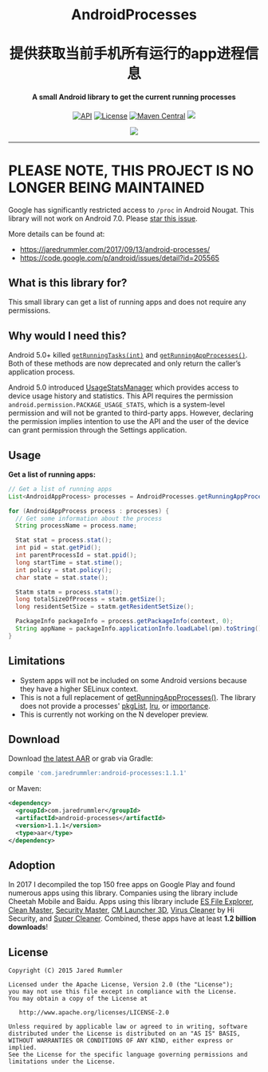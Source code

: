 <h1 align="center">AndroidProcesses</h1>
<h1 align="center">提供获取当前手机所有运行的app进程信息</h1>
<h4 align="center">A small Android library to get the current running processes</h4>

<p align="center">
  <a target="_blank" href="https://developer.android.com/reference/android/os/Build.VERSION_CODES.html#DONUT"><img src="https://img.shields.io/badge/API-4%2B-blue.svg?style=flat" alt="API" /></a>
  <a target="_blank" href="LICENSE.txt"><img src="http://img.shields.io/:license-apache-blue.svg" alt="License" /></a>
  <a target="_blank" href="https://maven-badges.herokuapp.com/maven-central/com.jaredrummler/android-processes"><img src="https://maven-badges.herokuapp.com/maven-central/com.jaredrummler/android-processes/badge.svg" alt="Maven Central" /></a>
  <a target="_blank" href="http://www.methodscount.com/?lib=com.jaredrummler%3Aandroid-processes%3A1.1.1"><img src="https://img.shields.io/badge/methods-236-e91e63.svg" /></a>
</p>

<p align="center">
  <a target="_blank" href="https://twitter.com/jaredrummler"><img src="https://img.shields.io/twitter/follow/jaredrummler.svg?style=social" /></a>
</p>

___

# PLEASE NOTE, THIS PROJECT IS NO LONGER BEING MAINTAINED

Google has significantly restricted access to `/proc` in Android Nougat. This library will not work on Android 7.0. Please [star this issue](https://code.google.com/p/android/issues/detail?id=205565).

More details can be found at:

* https://jaredrummler.com/2017/09/13/android-processes/
* https://code.google.com/p/android/issues/detail?id=205565

What is this library for?
-------------------------

This small library can get a list of running apps and does not require any permissions.

Why would I need this?
----------------------

Android 5.0+ killed [`getRunningTasks(int)`](http://developer.android.com/intl/zh-cn/reference/android/app/ActivityManager.html#getRunningTasks(int)) and [`getRunningAppProcesses()`](http://developer.android.com/intl/zh-cn/reference/android/app/ActivityManager.html#getRunningAppProcesses()). Both of these methods are now deprecated and only return the caller’s application process.

Android 5.0 introduced [UsageStatsManager](https://developer.android.com/reference/android/app/usage/UsageStatsManager.html) which provides access to device usage history and statistics. This API requires the permission `android.permission.PACKAGE_USAGE_STATS`, which is a system-level permission and will not be granted to third-party apps. However, declaring the permission implies intention to use the API and the user of the device can grant permission through the Settings application.

Usage
-----

**Get a list of running apps:**

```java
// Get a list of running apps
List<AndroidAppProcess> processes = AndroidProcesses.getRunningAppProcesses();

for (AndroidAppProcess process : processes) {
  // Get some information about the process
  String processName = process.name;

  Stat stat = process.stat();
  int pid = stat.getPid();
  int parentProcessId = stat.ppid();
  long startTime = stat.stime();
  int policy = stat.policy();
  char state = stat.state();

  Statm statm = process.statm();
  long totalSizeOfProcess = statm.getSize();
  long residentSetSize = statm.getResidentSetSize();

  PackageInfo packageInfo = process.getPackageInfo(context, 0);
  String appName = packageInfo.applicationInfo.loadLabel(pm).toString();
}
```

Limitations
-----------

* System apps will not be included on some Android versions because they have a higher SELinux context.
* This is not a full replacement of [getRunningAppProcesses()](http://developer.android.com/intl/zh-cn/reference/android/app/ActivityManager.html#getRunningAppProcesses()). The library does not provide a processes' [pkgList](http://developer.android.com/reference/android/app/ActivityManager.RunningAppProcessInfo.html#pkgList), [lru](http://developer.android.com/intl/zh-cn/reference/android/app/ActivityManager.RunningAppProcessInfo.html#lru), or [importance](http://developer.android.com/intl/zh-cn/reference/android/app/ActivityManager.RunningAppProcessInfo.html#importance).
* This is currently not working on the N developer preview.

Download
--------

Download [the latest AAR](https://repo1.maven.org/maven2/com/jaredrummler/android-processes/1.1.1/android-processes-1.1.1.aar) or grab via Gradle:

```groovy
compile 'com.jaredrummler:android-processes:1.1.1'
```
or Maven:
```xml
<dependency>
  <groupId>com.jaredrummler</groupId>
  <artifactId>android-processes</artifactId>
  <version>1.1.1</version>
  <type>aar</type>
</dependency>
```

Adoption
--------

In 2017 I decompiled the top 150 free apps on Google Play and found numerous apps using this library. Companies using the library include Cheetah Mobile and Baidu. Apps using this library include [ES File Explorer](https://play.google.com/store/apps/details?id=com.estrongs.android.pop&hl=en), [Clean Master](https://play.google.com/store/apps/details?id=com.cleanmaster.mguard&hl=en), [Security Master](https://play.google.com/store/apps/details?id=com.cleanmaster.security&hl=en), [CM Launcher 3D](https://play.google.com/store/apps/details?id=com.ksmobile.launcher&hl=en), [Virus Cleaner](https://play.google.com/store/apps/details?id=com.ehawk.antivirus.applock.wifi&hl=en) by Hi Security, and [Super Cleaner](https://play.google.com/store/apps/details?id=com.apps.go.clean.boost.master&hl=en). Combined, these apps have at least **1.2 billion downloads**!

License
--------

    Copyright (C) 2015 Jared Rummler

    Licensed under the Apache License, Version 2.0 (the "License");
    you may not use this file except in compliance with the License.
    You may obtain a copy of the License at

       http://www.apache.org/licenses/LICENSE-2.0

    Unless required by applicable law or agreed to in writing, software
    distributed under the License is distributed on an "AS IS" BASIS,
    WITHOUT WARRANTIES OR CONDITIONS OF ANY KIND, either express or implied.
    See the License for the specific language governing permissions and
    limitations under the License.
